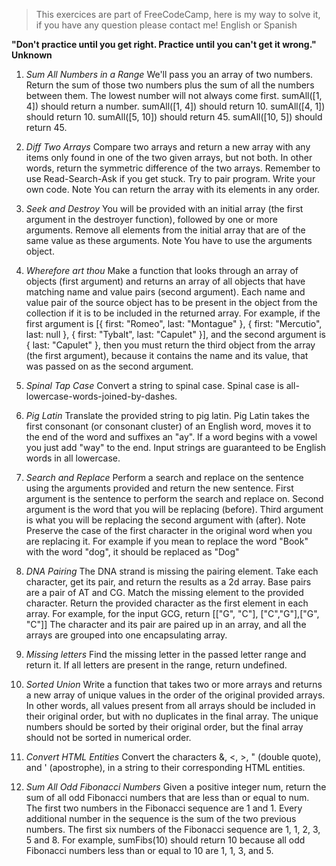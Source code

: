 > This exercices are part of FreeCodeCamp, here is my way to solve it, if you have any question please contact me! English or Spanish

**"Don't practice until you get right. Practice until you can't get it wrong." Unknown**

1. *Sum All Numbers in a Range* We'll pass you an array of two numbers. Return the sum of those two numbers plus the sum of all the numbers between them. The lowest number will not always come first.
sumAll([1, 4]) should return a number.
sumAll([1, 4]) should return 10.
sumAll([4, 1]) should return 10.
sumAll([5, 10]) should return 45.
sumAll([10, 5]) should return 45.

2. *Diff Two Arrays* Compare two arrays and return a new array with any items only found in one of the two given arrays, but not both. In other words, return the symmetric difference of the two arrays.
Remember to use Read-Search-Ask if you get stuck. Try to pair program. Write your own code.
Note
You can return the array with its elements in any order. 

3. *Seek and Destroy* You will be provided with an initial array (the first argument in the destroyer function), followed by one or more arguments. Remove all elements from the initial array that are of the same value as these arguments.
Note
You have to use the arguments object.

4. *Wherefore art thou* Make a function that looks through an array of objects (first argument) and returns an array of all objects that have matching name and value pairs (second argument). Each name and value pair of the source object has to be present in the object from the collection if it is to be included in the returned array. 
For example, if the first argument is [{ first: "Romeo", last: "Montague" }, { first: "Mercutio", last: null }, { first: "Tybalt", last: "Capulet" }], and the second argument is { last: "Capulet" }, then you must return the third object from the array (the first argument), because it contains the name and its value, that was passed on as the second argument.

5. *Spinal Tap Case* Convert a string to spinal case. Spinal case is all-lowercase-words-joined-by-dashes.

6. *Pig Latin* Translate the provided string to pig latin. Pig Latin takes the first consonant (or consonant cluster) of an English word, moves it to the end of the word and suffixes an "ay". If a word begins with a vowel you just add "way" to the end. Input strings are guaranteed to be English words in all lowercase.

7. *Search and Replace* Perform a search and replace on the sentence using the arguments provided and return the new sentence. First argument is the sentence to perform the search and replace on. Second argument is the word that you will be replacing (before). Third argument is what you will be replacing the second argument with (after).
Note
Preserve the case of the first character in the original word when you are replacing it. For example if you mean to replace the word "Book" with the word "dog", it should be replaced as "Dog"

8. *DNA Pairing* The DNA strand is missing the pairing element. Take each character, get its pair, and return the results as a 2d array. Base pairs are a pair of AT and CG. Match the missing element to the provided character. Return the provided character as the first element in each array. For example, for the input GCG, return [["G", "C"], ["C","G"],["G", "C"]] The character and its pair are paired up in an array, and all the arrays are grouped into one encapsulating array.

9. *Missing letters* Find the missing letter in the passed letter range and return it. If all letters are present in the range, return undefined.

10. *Sorted Union* Write a function that takes two or more arrays and returns a new array of unique values in the order of the original provided arrays. In other words, all values present from all arrays should be included in their original order, but with no duplicates in the final array. The unique numbers should be sorted by their original order, but the final array should not be sorted in numerical order.

11. *Convert HTML Entities* Convert the characters &, <, >, " (double quote), and ' (apostrophe), in a string to their corresponding HTML entities.

12. *Sum All Odd Fibonacci Numbers* Given a positive integer num, return the sum of all odd Fibonacci numbers that are less than or equal to num. The first two numbers in the Fibonacci sequence are 1 and 1. Every additional number in the sequence is the sum of the two previous numbers. The first six numbers of the Fibonacci sequence are 1, 1, 2, 3, 5 and 8. For example, sumFibs(10) should return 10 because all odd Fibonacci numbers less than or equal to 10 are 1, 1, 3, and 5.





